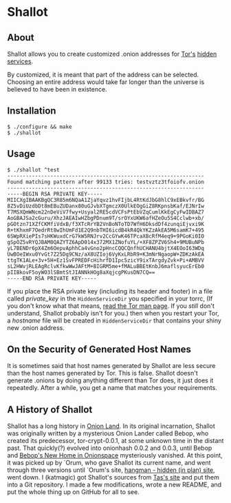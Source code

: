 Shallot
=======

About
-----
Shallot allows you to create customized .onion addresses for [Tor's][tor]
[hidden services][hs].

By customized, it is meant that part of the address can be selected. Choosing an
entire address would take far longer than the universe is believed to have been
in existence.

Installation
------------
	$ ./configure && make
	$ ./shallot

Usage
-----
	$ ./shallot ^test
	----------------------------------------------------------------
	Found matching pattern after 99133 tries: testvztz3tfoiofv.onion
	----------------------------------------------------------------
	-----BEGIN RSA PRIVATE KEY-----
	MIICXgIBAAKBgQC3R85m6NQaA1ZjaYqvz1hvFIjbL4RtKdJbG8hlC9xEBkvfr/BG
	8Z5vDiUzdbDt8mEBuZUDanx80uGJvbXTgmczX0UlkEOgGiZ8RKpnsbKaf/EJNrIw
	T7MSXQmWNcm22nDeViV7fwy+Usyal2RE5cdVCFsPtEbVZqCumlKkEgCyFwIDBAZ7
	AoGBAJSa2cGuru/XhzJAEAIwHZbgPDnum9T/srOYxUKW6afHZeOu5S4Cclwb+xb/
	pGOtzn71XZfCKMfiVdxB/f3XTcRrYB2VnBoNToTD7WfH6DksdDf4zunqiEjvxi9K
	R+tKhxmF7OedrRt8wIhUmFd1E2Q9nbTHI6icdB4kR4QkYKZzAkEA5M6samK7+495
	6SWpRXiePIs7sHKWuxdCrG7kW5RNJrv2CcGYwK46TPcaXBcRfM4eq9+9PGoKi0IO
	gSpOZ5vRYQJBAM0QAZYTZ6ApD014x372MX1ZNofuYL/+XF8ZPZV6Sh4+9MUBuNPb
	yL7BENDr6pX4Zm6OepvAphhCa4vGno2pHncCQQCQnfhUCHANU4bjtX4EOoI63WDq
	UwBOeIWxu0YvGt7Z25Dg9CNz/aX8UZIoj6VyKxLRbR9+K3mNrNgaopW+ZDKzAkEA
	ttgTK1ALe+3v+5H+Ez1SvFPREDFcHihrfD1Ipc5zicY9ixTArgdyZvk+Pi+AMBVV
	sL2HWvjRLEAgRclvKfkwWwJAFtM+BIGRM5me+fMALuBBEtKnbJ6maflsyucErEb0
	pIIBkovF5oyWO3lSBmtStJIANNkHOg8aXqjcgPKusDN7CQ==
	-----END RSA PRIVATE KEY-----

If you place the RSA private key (including its header and footer) in a file
called *private_key* in the `HiddenServiceDir` you specified in your torrc, (If
you don't know what that means, [read the Tor man page][tor-manual]. If you
*still* don't understand, Shallot probably isn't for you.) then when you restart
your Tor, a *hostname* file will be created in `HiddenServiceDir` that contains
your shiny new .onion address.

On the Security of Generated Host Names
---------------------------------------
It is sometimes said that host names generated by Shallot are less secure than
the host names generated by Tor. This is false. Shallot doesn't generate .onions
by doing anything different than Tor does, it just does it repeatedly. After a
while, you get a name that matches your requirements.

A History of Shallot
--------------------
Shallot has a long history in [Onion Land][hs]. In its original incarnation,
Shallot was originally written by a mysterious Onion Lander called Bebop, who
created its predecessor, tor-crypt-0.0.1, at some unknown time in the distant
past. That quickly(?) evolved into onionhash 0.0.2 and 0.0.3, until Bebop and
[Bebop's New Home in Onionspace](http://torlandypjxiligx.onion/) mysteriously
vanished. At this point, it was picked up by &#96;Orum, who gave Shallot its
current name, and went through three versions until &#96;Orum's site,
[hangman - hidden (in plan) site][hangman], went down. I (katmagic) got
Shallot's sources from [Tas's site][tasweb] and put them into a Git repository.
I made a few modifications, wrote a new README, and put the whole thing up on
GitHub for all to see.

[hs]: <https://www.torproject.org/hidden-services.html.en>
[hangman]: <http://hangman5naigg7rr.onion/>
[tasweb]: <http://taswebqlseworuhc.onion/>
[tor]: <https://www.torproject.org/>
[tor-manual]: <https://www.torproject.org/tor-manual.html.en>
